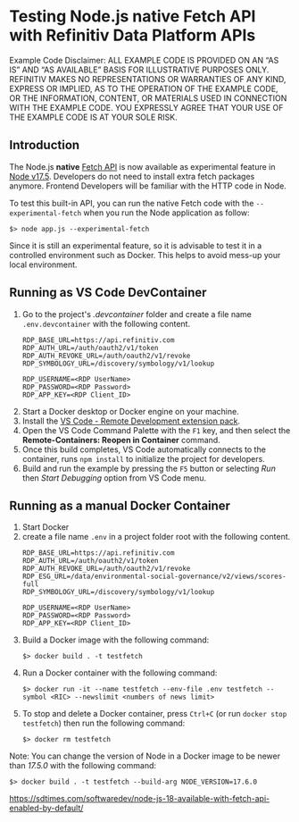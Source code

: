 # Testing Node.js native Fetch API with Refinitiv Data Platform APIs

Example Code Disclaimer:
ALL EXAMPLE CODE IS PROVIDED ON AN “AS IS” AND “AS AVAILABLE” BASIS FOR ILLUSTRATIVE PURPOSES ONLY. REFINITIV MAKES NO REPRESENTATIONS OR WARRANTIES OF ANY KIND, EXPRESS OR IMPLIED, AS TO THE OPERATION OF THE EXAMPLE CODE, OR THE INFORMATION, CONTENT, OR MATERIALS USED IN CONNECTION WITH THE EXAMPLE CODE. YOU EXPRESSLY AGREE THAT YOUR USE OF THE EXAMPLE CODE IS AT YOUR SOLE RISK.


## <a id="intro"></a>Introduction

The Node.js **native** [Fetch API](https://developer.mozilla.org/en-US/docs/Web/API/Fetch_API) is now available as experimental feature in [Node v17.5](https://nodejs.org/en/blog/release/v17.5.0/). Developers do not need to install extra fetch packages anymore. Frontend Developers will be familiar with the HTTP code in Node. 

To test this built-in API, you can run the native Fetch code with the ```--experimental-fetch``` when you run the Node application as follow:

```
$> node app.js --experimental-fetch 
```

Since it is still an experimental feature, so it is advisable to test it in a controlled environment such as Docker. This helps to avoid mess-up your local environment. 

## Running as VS Code DevContainer

1. Go to the project's *.devcontainer* folder and create a file name ```.env.devcontainer```  with the following content.
    ```
    RDP_BASE_URL=https://api.refinitiv.com
    RDP_AUTH_URL=/auth/oauth2/v1/token
    RDP_AUTH_REVOKE_URL=/auth/oauth2/v1/revoke
    RDP_SYMBOLOGY_URL=/discovery/symbology/v1/lookup

    RDP_USERNAME=<RDP UserName>
    RDP_PASSWORD=<RDP Password>
    RDP_APP_KEY=<RDP Client_ID>
    ```
2. Start a Docker desktop or Docker engine on your machine.
4. Install the [VS Code - Remote Development extension pack](https://aka.ms/vscode-remote/download/extension).
5. Open the VS Code Command Palette with the ```F1``` key, and then select the **Remote-Containers: Reopen in Container** command.
6. Once this build completes, VS Code automatically connects to the container, runs ```npm install``` to initialize the project for developers. 
7. Build and run the example by pressing the ```F5``` button or selecting *Run* then *Start Debugging* option from VS Code menu.

## Running as a manual Docker Container

1. Start Docker
2. create a file name ```.env``` in a project folder root with the following content.
    ```
    RDP_BASE_URL=https://api.refinitiv.com
    RDP_AUTH_URL=/auth/oauth2/v1/token
    RDP_AUTH_REVOKE_URL=/auth/oauth2/v1/revoke
    RDP_ESG_URL=/data/environmental-social-governance/v2/views/scores-full
    RDP_SYMBOLOGY_URL=/discovery/symbology/v1/lookup

    RDP_USERNAME=<RDP UserName>
    RDP_PASSWORD=<RDP Password>
    RDP_APP_KEY=<RDP Client_ID>
    ```
3. Build a Docker image with the following command:
    ```
    $> docker build . -t testfetch
    ```
4. Run a Docker container with the following command: 
    ```
    $> docker run -it --name testfetch --env-file .env testfetch --symbol <RIC> --newslimit <numbers of news limit>
    ```
5. To stop and delete a Docker container, press ```Ctrl+C``` (or run ```docker stop testfetch```) then run the following command:
    ```
    $> docker rm testfetch
    ```
Note: You can change the version of Node in a Docker image to be newer than *17.5.0* with the following command:

```
$> docker build . -t testfetch --build-arg NODE_VERSION=17.6.0
```

https://sdtimes.com/softwaredev/node-js-18-available-with-fetch-api-enabled-by-default/